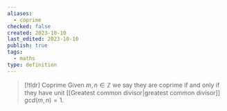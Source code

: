 ```yaml
---
aliases:
  - coprime
checked: false
created: 2023-10-10
last_edited: 2023-10-10
publish: true
tags:
  - maths
type: definition
---
```

>[!tldr] Coprime
>Given $m, n \in \mathbb{Z}$ we say they are coprime if and only if they have unit [[Greatest common divisor|greatest common divisor]] $gcd(m,n) = 1$.

